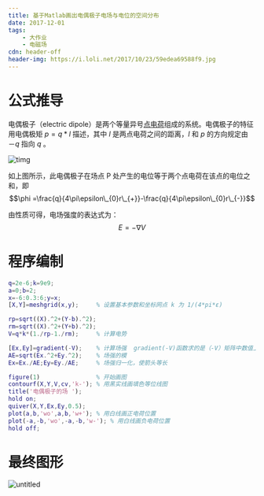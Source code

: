 ```yaml
---
title: 基于Matlab画出电偶极子电场与电位的空间分布
date: 2017-12-01
tags:
	- 大作业
	- 电磁场
cdn: header-off
header-img: https://i.loli.net/2017/10/23/59edea69588f9.jpg
---
```

# 公式推导

电偶极子（electric dipole）是两个等量异号[点电荷](https://baike.baidu.com/item/%E7%82%B9%E7%94%B5%E8%8D%B7)组成的系统。电偶极子的特征用电偶极矩 $p=q*l$ 描述，其中 $l$ 是两点电荷之间的距离，$l$ 和 $p$ 的方向规定由 $－q$ 指向 $q$ 。

![timg](https://i.loli.net/2017/12/01/5a20f4aa4bdf7.gif)

如上图所示，此电偶极子在场点 P 处产生的电位等于两个点电荷在该点的电位之和，即$$\phi =\frac{q}{4\pi\epsilon\_{0}r\_{+}}-\frac{q}{4\pi\epsilon\_{0}r\_{-}}$$

由性质可得，电场强度的表达式为：$$E=-\nabla V$$

# 程序编制

```matlab
q=2e-6;k=9e9;
a=0;b=2;
x=-6:0.3:6;y=x;
[X,Y]=meshgrid(x,y);     % 设置基本参数和坐标网点 k 为 1/(4*pi*ε)

rp=sqrt((X).^2+(Y-b).^2);
rm=sqrt((X).^2+(Y+b).^2);
V=q*k*(1./rp-1./rm); 	 % 计算电势 

[Ex,Ey]=gradient(-V);    % 计算场强  gradient(-V)函数求的是（-V）矩阵中数值上的梯度，即场强方向
AE=sqrt(Ex.^2+Ey.^2);    % 场强的模
Ex=Ex./AE;Ey=Ey./AE;     % 场强归一化，使箭头等长

figure(1)                % 开始画图
contourf(X,Y,V,cv,'k-'); % 用黑实线画填色等位线图
title('电偶极子的场 ');
hold on;
quiver(X,Y,Ex,Ey,0.5); 
plot(a,b,'wo',a,b,'w+'); % 用白线画正电荷位置 
plot(-a,-b,'wo',-a,-b,'w-'); % 用白线画负电荷位置 
hold off;
```

# 最终图形

![untitled](https://i.loli.net/2017/12/01/5a20f4f44729d.jpg)